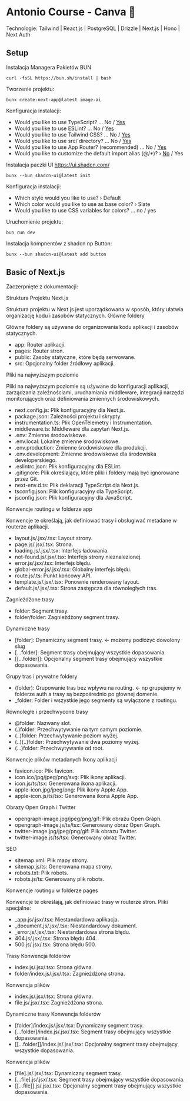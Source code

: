 # Antonio Course - Canva 🚀
Technologie: Tailwind | React.js | PostgreSQL | Drizzle | Next.js | Hono | Next Auth
## Setup
Instalacja Managera Pakietów BUN
```
curl -fsSL https://bun.sh/install | bash
```
Tworzenie projektu:
```
bunx create-next-app@latest image-ai
```
Konfiguracja instalacji:
* Would you like to use TypeScript? … No / <u>Yes</u>
* Would you like to use ESLint? … No / <u>Yes</u>
* Would you like to use Tailwind CSS? … No / <u>Yes</u>
* Would you like to use src/ directory? … No / <u>Yes</u>
* Would you like to use App Router? (recommended) … No / <u>Yes</u>
* Would you like to customize the default import alias (@/*)? › <u>No</u> / Yes

Instalacja paczki UI https://ui.shadcn.com/
```
bunx --bun shadcn-ui@latest init
```
Konfiguracja instalacji:
* Which style would you like to use? › Default
* Which color would you like to use as base color? › Slate
* Would you like to use CSS variables for colors? … no / yes

Uruchomienie projektu:
```
bun run dev
```
Instalacja kompnentów z shadcn np Button:
```
bunx --bun shadcn-ui@latest add button
```
## Basic of Next.js
Zaczerpnięte z dokumentacji:

Struktura Projektu Next.js

Struktura projektu w Next.js jest uporządkowana w sposób, który ułatwia organizację kodu i zasobów statycznych.
Główne foldery

Główne foldery są używane do organizowania kodu aplikacji i zasobów statycznych.

* app: Router aplikacji.
* pages: Router stron.
* public: Zasoby statyczne, które będą serwowane.
* src: Opcjonalny folder źródłowy aplikacji.

Pliki na najwyższym poziomie

Pliki na najwyższym poziomie są używane do konfiguracji aplikacji, zarządzania zależnościami, uruchamiania middleware, integracji narzędzi monitorujących oraz definiowania zmiennych środowiskowych.

* next.config.js: Plik konfiguracyjny dla Next.js.
* package.json: Zależności projektu i skrypty.
* instrumentation.ts: Plik OpenTelemetry i Instrumentation.
* middleware.ts: Middleware dla zapytań Next.js.
* .env: Zmienne środowiskowe.
* .env.local: Lokalne zmienne środowiskowe.
* .env.production: Zmienne środowiskowe dla produkcji.
* .env.development: Zmienne środowiskowe dla środowiska developerskiego.
* .eslintrc.json: Plik konfiguracyjny dla ESLint.
* .gitignore: Plik określający, które pliki i foldery mają być ignorowane przez Git.
* next-env.d.ts: Plik deklaracji TypeScript dla Next.js.
* tsconfig.json: Plik konfiguracyjny dla TypeScript.
* jsconfig.json: Plik konfiguracyjny dla JavaScript.

Konwencje routingu w folderze app

Konwencje te określają, jak definiować trasy i obsługiwać metadane w routerze aplikacji.

* layout.js/.jsx/.tsx: Layout strony.
* page.js/.jsx/.tsx: Strona.
* loading.js/.jsx/.tsx: Interfejs ładowania.
* not-found.js/.jsx/.tsx: Interfejs strony nieznalezionej.
*  error.js/.jsx/.tsx: Interfejs błędu.
* global-error.js/.jsx/.tsx: Globalny interfejs błędu.
* route.js/.ts: Punkt końcowy API.
* template.js/.jsx/.tsx: Ponownie renderowany layout.
* default.js/.jsx/.tsx: Strona zastępcza dla równoległych tras.

Zagnieżdżone trasy

* folder: Segment trasy.
* folder/folder: Zagnieżdżony segment trasy.

Dynamiczne trasy

* [folder]: Dynamiczny segment trasy. <- możemy podłóżyć dowolony slug
* [...folder]: Segment trasy obejmujący wszystkie dopasowania.
* [[...folder]]: Opcjonalny segment trasy obejmujący wszystkie dopasowania.

Grupy tras i prywatne foldery

* (folder): Grupowanie tras bez wpływu na routing. <- np grupujemy w folderze auth a trasy są bezpośrednio po głownej domenie.
* _folder: Folder i wszystkie jego segmenty są wyłączone z routingu.

Równoległe i przechwycone trasy

* @folder: Nazwany slot.
* (.)folder: Przechwytywanie na tym samym poziomie.
* (..)folder: Przechwytywanie poziom wyżej.
* (..)(..)folder: Przechwytywanie dwa poziomy wyżej.
* (...)folder: Przechwytywanie od root.

Konwencje plików metadanych
Ikony aplikacji

* favicon.ico: Plik favicon.
* icon.ico/jpg/jpeg/png/svg: Plik ikony aplikacji.
* icon.js/ts/tsx: Generowana ikona aplikacji.
* apple-icon.jpg/jpeg/png: Plik ikony Apple App.
* apple-icon.js/ts/tsx: Generowana ikona Apple App.

Obrazy Open Graph i Twitter

* opengraph-image.jpg/jpeg/png/gif: Plik obrazu Open Graph.
*  opengraph-image.js/ts/tsx: Generowany obraz Open Graph.
* twitter-image.jpg/jpeg/png/gif: Plik obrazu Twitter.
* twitter-image.js/ts/tsx: Generowany obraz Twitter.

SEO

* sitemap.xml: Plik mapy strony.
* sitemap.js/ts: Generowana mapa strony.
* robots.txt: Plik robots.
* robots.js/ts: Generowany plik robots.

Konwencje routingu w folderze pages

Konwencje te określają, jak definiować trasy w routerze stron.
Pliki specjalne:

* _app.js/.jsx/.tsx: Niestandardowa aplikacja.
*  _document.js/.jsx/.tsx: Niestandardowy dokument.
*  _error.js/.jsx/.tsx: Niestandardowa strona błędu.
* 404.js/.jsx/.tsx: Strona błędu 404.
* 500.js/.jsx/.tsx: Strona błędu 500.

Trasy
Konwencja folderów

* index.js/.jsx/.tsx: Strona główna.
* folder/index.js/.jsx/.tsx: Zagnieżdżona strona.

Konwencja plików

* index.js/.jsx/.tsx: Strona główna.
* file.js/.jsx/.tsx: Zagnieżdżona strona.

Dynamiczne trasy
Konwencja folderów

* [folder]/index.js/.jsx/.tsx: Dynamiczny segment trasy.
* [...folder]/index.js/.jsx/.tsx: Segment trasy obejmujący wszystkie dopasowania.
* [[...folder]]/index.js/.jsx/.tsx: Opcjonalny segment trasy obejmujący wszystkie dopasowania.

Konwencja plików

* [file].js/.jsx/.tsx: Dynamiczny segment trasy.
* [...file].js/.jsx/.tsx: Segment trasy obejmujący wszystkie dopasowania.
* [[...file]].js/.jsx/.tsx: Opcjonalny segment trasy obejmujący wszystkie dopasowania.
